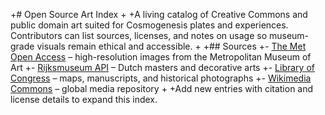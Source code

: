 +# Open Source Art Index
+
+A living catalog of Creative Commons and public domain art suited for Cosmogenesis plates and experiences. Contributors can list sources, licenses, and notes on usage so museum-grade visuals remain ethical and accessible.
+
+## Sources
+- [The Met Open Access](https://www.metmuseum.org/art/collection) – high-resolution images from the Metropolitan Museum of Art
+- [Rijksmuseum API](https://data.rijksmuseum.nl/) – Dutch masters and decorative arts
+- [Library of Congress](https://www.loc.gov/) – maps, manuscripts, and historical photographs
+- [Wikimedia Commons](https://commons.wikimedia.org/wiki/Main_Page) – global media repository
+
+Add new entries with citation and license details to expand this index.
